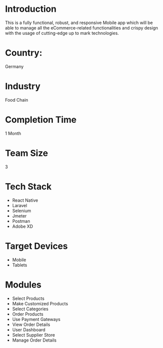 # Introduction
This is a fully functional, robust, and responsive Mobile app which will be able to manage all the eCommerce-related functionalities and crispy design with the usage of cutting-edge up to mark technologies.
# Country:
Germany
# Industry
Food Chain
# Completion Time
1 Month
# Team Size
3
# Tech Stack
- React Native
- Laravel
- Selenium
- Jmeter
- Postman
- Adobe XD
# Target Devices
- Mobile
- Tablets
# Modules
- Select Products
- Make Customized Products
- Select Categories
- Order Products
- Use Payment Gateways
- View Order Details
- User Dashboard
- Select Supplier Store
- Manage Order Details



